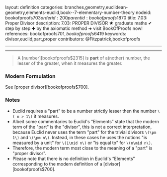 layout: definition
categories: branches,geometry,euclidean-geometry,elements-euclid,book--7-elementary-number-theory
nodeid: bookofproofs$703
orderid: 200
parentid: bookofproofs$1870
title: 7.03: Proper Divisor
description: 7.03: PROPER DIVISOR &#9733; graduate maths &#10004; step by step &#10010; by the axiomatic method &#10140; visit BookOfProofs now!
references: bookofproofs$701,bookofproofs$6419
keywords: divisor,euclid,part,proper
contributors: @Fitzpatrick,bookofproofs

---


---



> A [number][bookofproofs$2315] is **part** of a(nother) number, the lesser of the greater, when it measures the greater.

### Modern Formulation

See [proper divisor][bookofproofs$700].
### Notes

* Euclid requires a "part" to be a number strictly lesser then the number `\( n > 1\)` it measures. 
* Albeit some commentaries to Euclid's “Elements” state that the modern term of the "part" is the "divisor",  this is not  a correct interpretation, because Euclid never uses the term "part" for the trivial divisors `\(\pm 1\)` and `\(\pm n\)`. Instead, in these cases he uses the notions "is measured by a unit" for `\(1\mid n\)` or "is equal to" for `\(n\mid n\)`.
* Therefore, the modern term most close to the meaning of a "part" is "proper divisor".
* Please note that there is no definition in Euclid's “Elements” corresponding to the modern definition of a [divisor][bookofproofs$700].